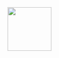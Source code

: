 <div id="header" align="center">
  <img src="https://media.giphy.com/media/M9gbBd9nbDrOTu1Mqx/giphy.gif" width="100"/>
</div>
<img align="center" src="https://komarev.com/ghpvc/?username=your-github-dimondrive&style=flat-square&color=blue" alt=""/>
